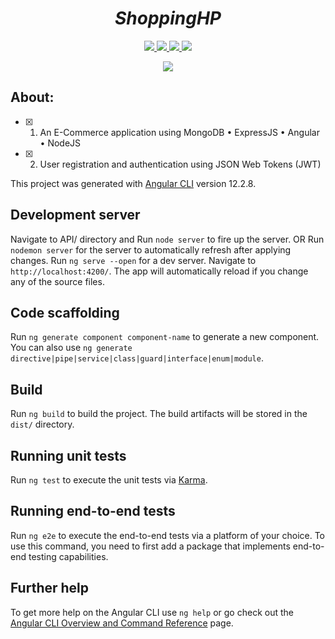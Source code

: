 <h1 align="center"><i>ShoppingHP</i></h1>

<p align="center">
        <a href="https://github.com/timgrossmann/InstaPy/blob/master/LICENSE">
      <img src='https://img.shields.io/badge/Built%20with%20-%20Angular-red' >
    </a>
    <a href="https://github.com/timgrossmann/InstaPy/blob/master/LICENSE">
      <img src="https://img.shields.io/badge/MongoDB-orange" >
    </a>
    <a href="https://github.com/SeleniumHQ/selenium">
      <img src="https://img.shields.io/badge/ExpressJS-blue.svg" >
    </a>
    <a href="https://www.python.org/">
    <img src='https://img.shields.io/badge/NodeJS-brightgreen'>
    </a>
</p>
<p align='center'><a href='https://github.com/Harshp20'><img  src='https://img.shields.io/badge/Developed%20By-Harsh%20Pradhan-red'></a></p>

## About:
- [x] 1. An E-Commerce application using MongoDB • ExpressJS • Angular • NodeJS
- [x] 2. User registration and authentication using JSON Web Tokens (JWT)



This project was generated with [Angular CLI](https://github.com/angular/angular-cli) version 12.2.8.

## Development server

Navigate to API/ directory and Run `node server` to fire up the server. OR Run `nodemon server` for the server to automatically refresh after applying changes.
Run `ng serve --open` for a dev server. Navigate to `http://localhost:4200/`. The app will automatically reload if you change any of the source files.

## Code scaffolding

Run `ng generate component component-name` to generate a new component. You can also use `ng generate directive|pipe|service|class|guard|interface|enum|module`.

## Build

Run `ng build` to build the project. The build artifacts will be stored in the `dist/` directory.

## Running unit tests

Run `ng test` to execute the unit tests via [Karma](https://karma-runner.github.io).

## Running end-to-end tests

Run `ng e2e` to execute the end-to-end tests via a platform of your choice. To use this command, you need to first add a package that implements end-to-end testing capabilities.

## Further help

To get more help on the Angular CLI use `ng help` or go check out the [Angular CLI Overview and Command Reference](https://angular.io/cli) page.
